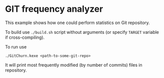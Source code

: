 # GIT frequency analyzer

 This example shows how one could perform statistics on Git repository.

To build use `./build.sh` script without arguments (or specify `TARGET` variable if cross-compiling).

To run use

    ./GitChurn.kexe <path-to-some-git-repo>

It will print most frequently modified (by number of commits) files in repository.
